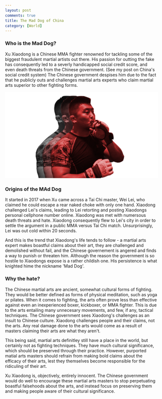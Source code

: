 ```yaml
---
layout: post
comments: true
title: The Mad Dog of China
category: [World]
---
```


### Who is the Mad Dog?
Xu Xiaodong is a Chinese MMA fighter renowned for tackling some of the biggest fraudulent martial artists out there. His passion for outting the fake has consequently led to a severly handicapped social credit score, and even death threats from the Chinese government. (See my post on China's social credit system) The Chinese government despises him due to the fact that he publicly outs and challenges martial arts experts who claim martial arts superior to other fighting forms.

![The Mad Dog himself](/assets/images/xu-xiaodong.png)

### Origins of the MAd Dog

It started in 2017 when Xu came across a Tai Chi master, Wei Lei, who claimed he could escape a rear naked choke with only one hand. Xiaodong challenged Lei's claims, leading to Lei retorting and posting Xiaodongs personal cellphone number online. Xiaodong was met with numersous death threats and hate. Xiaodong consequently flew to Lei's city in order to settle the argument in a public MMA versus Tai Chi match. Unsurprisingly, Lei was out cold within 20 seconds. 

And this is the trend that Xiaodong's life tends to follow - a martial arts expert makes boastful claims about their art, they are challenged and demolished without fail, and the Chinese governement is angered and finds a way to punish or threaten him. Although the reason the government is so hostile to Xiaodongs expose is a rather childish one. His persistence is what knighted hime the nickname 'Mad Dog'.

### Why the hate?

The Chinese martial arts are ancient, somewhat cultural forms of fighting. They would be better defined as forms of physical meditation, such as yoga or pilates. When it comes to fighting, the arts often prove less than effective against even an inexperienced boxer, kickboxer, or MMA fighter. This is due to the arts entailing many unnecesary movements, and few, if any, tactical techniques. The Chinese government sees Xiaodong's challenges as an insult to Chinese culture. Xiaodong challenges people and their claims, not the arts. Any real damage done to the arts would come as a result of masters claiming their arts are what they aren't.

This being said, martial arts definitley still have a place in the world, but certainly not as fighting techniques. They have much cultural significance, which should be preserved through their practice. However, purported matial arts masters should refrain from making bold claims about the efficacy of their arts, lest they themselves become responsible for the ridiculing of their art. 

Xu Xiaodong is, objectively, entirely innocent. The Chinese government would do well to encourage these martial arts masters to stop perpetuating boastful falsehoods about the arts, and instead focus on preserving them and making people aware of their cultural significance.